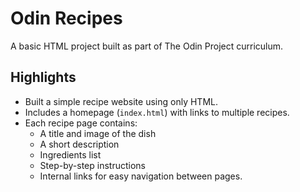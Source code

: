 # Odin Recipes

A basic HTML project built as part of The Odin Project curriculum.

## Highlights

- Built a simple recipe website using only HTML.
- Includes a homepage (`index.html`) with links to multiple recipes.
- Each recipe page contains:
  - A title and image of the dish
  - A short description
  - Ingredients list
  - Step-by-step instructions
  - Internal links for easy navigation between pages.
